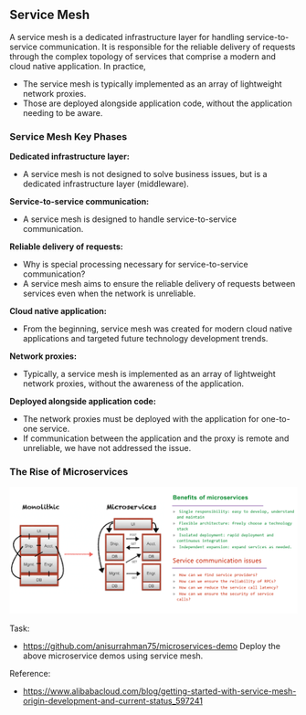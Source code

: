 ## Service Mesh
A service mesh is a dedicated infrastructure layer for handling service-to-service communication. 
It is responsible for the reliable delivery of requests through the complex topology of services that comprise a modern and cloud native application.
In practice, 
- The service mesh is typically implemented as an array of lightweight network proxies.
- Those are deployed alongside application code, without the application needing to be aware.

###  Service Mesh Key Phases

**Dedicated infrastructure layer:**
- A service mesh is not designed to solve business issues, but is a dedicated infrastructure layer (middleware).

**Service-to-service communication:**
- A service mesh is designed to handle service-to-service communication.

**Reliable delivery of requests:**
- Why is special processing necessary for service-to-service communication?
- A service mesh aims to ensure the reliable delivery of requests between services even when the network is unreliable.

**Cloud native application:**
- From the beginning, service mesh was created for modern cloud native applications and targeted future technology development trends.

**Network proxies:**
- Typically, a service mesh is implemented as an array of lightweight network proxies, without the awareness of the application.

**Deployed alongside application code:**
- The network proxies must be deployed with the application for one-to-one service.
- If communication between the application and the proxy is remote and unreliable, we have not addressed the issue.


### The Rise of Microservices
![img.png](img.png)


Task:
- https://github.com/anisurrahman75/microservices-demo
Deploy the above microservice demos using service mesh.

Reference:
- https://www.alibabacloud.com/blog/getting-started-with-service-mesh-origin-development-and-current-status_597241